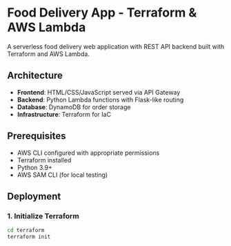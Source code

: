 # Food Delivery App - Terraform & AWS Lambda

A serverless food delivery web application with REST API backend built with Terraform and AWS Lambda.

## Architecture

- **Frontend**: HTML/CSS/JavaScript served via API Gateway
- **Backend**: Python Lambda functions with Flask-like routing
- **Database**: DynamoDB for order storage
- **Infrastructure**: Terraform for IaC

## Prerequisites

- AWS CLI configured with appropriate permissions
- Terraform installed
- Python 3.9+
- AWS SAM CLI (for local testing)

## Deployment

### 1. Initialize Terraform

```bash
cd terraform
terraform init